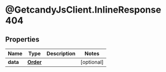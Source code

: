# @GetcandyJsClient.InlineResponse404

## Properties

Name | Type | Description | Notes
------------ | ------------- | ------------- | -------------
**data** | [**Order**](Order.md) |  | [optional] 


